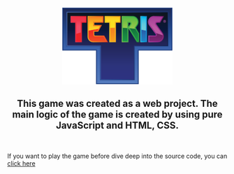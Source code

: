 <p align="center">
  <img src="Tetris_logo.png" width="50%">
</p>

<h2 align="center"> This game was created as a web project. The main logic of the game is created by using pure JavaScript and HTML, CSS.</h2>
<br/>

If you want to play the game before dive deep into the source code, you can [click here](https://raufhacizade.github.io/Tetris-Game/)
